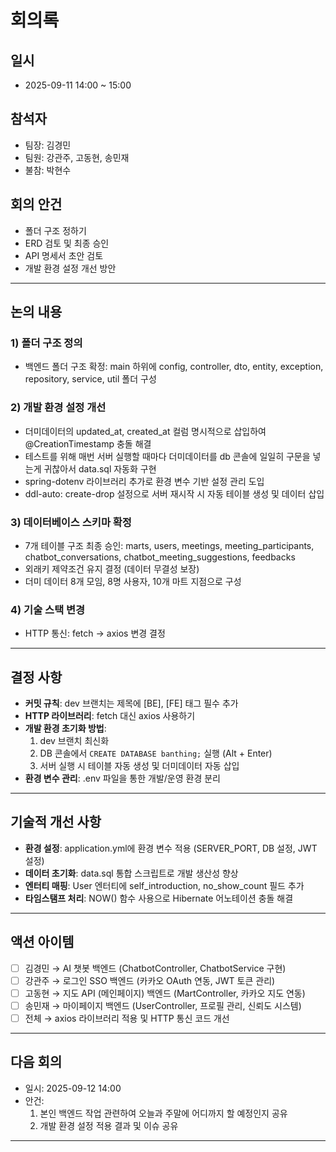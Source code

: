 # 회의록

## 일시
- 2025-09-11 14:00 ~ 15:00

## 참석자
- 팀장: 김경민
- 팀원: 강관주, 고동현, 송민재
- 불참: 박현수

## 회의 안건
- 폴더 구조 정하기
- ERD 검토 및 최종 승인
- API 명세서 초안 검토
- 개발 환경 설정 개선 방안

---

## 논의 내용

### 1) 폴더 구조 정의
- 백엔드 폴더 구조 확정: main 하위에 config, controller, dto, entity, exception, repository, service, util 폴더 구성 

### 2) 개발 환경 설정 개선
- 더미데이터의 updated_at, created_at 컬럼 명시적으로 삽입하여 @CreationTimestamp 충돌 해결
- 테스트를 위해 매번 서버 실행할 때마다 더미데이터를 db 콘솔에 일일히 구문을 넣는게 귀찮아서 data.sql 자동화 구현
- spring-dotenv 라이브러리 추가로 환경 변수 기반 설정 관리 도입
- ddl-auto: create-drop 설정으로 서버 재시작 시 자동 테이블 생성 및 데이터 삽입

### 3) 데이터베이스 스키마 확정
- 7개 테이블 구조 최종 승인: marts, users, meetings, meeting_participants, chatbot_conversations, chatbot_meeting_suggestions, feedbacks
- 외래키 제약조건 유지 결정 (데이터 무결성 보장)
- 더미 데이터 8개 모임, 8명 사용자, 10개 마트 지점으로 구성

### 4) 기술 스택 변경
- HTTP 통신: fetch → axios 변경 결정 

---

## 결정 사항
- **커밋 규칙**: dev 브랜치는 제목에 [BE], [FE] 태그 필수 추가
- **HTTP 라이브러리**: fetch 대신 axios 사용하기
- **개발 환경 초기화 방법**:
    1. dev 브랜치 최신화
    2. DB 콘솔에서 `CREATE DATABASE banthing;` 실행 (Alt + Enter)
    3. 서버 실행 시 테이블 자동 생성 및 더미데이터 자동 삽입
- **환경 변수 관리**: .env 파일을 통한 개발/운영 환경 분리

---

## 기술적 개선 사항
- **환경 설정**: application.yml에 환경 변수 적용 (SERVER_PORT, DB 설정, JWT 설정)
- **데이터 초기화**: data.sql 통합 스크립트로 개발 생산성 향상
- **엔터티 매핑**: User 엔터티에 self_introduction, no_show_count 필드 추가
- **타임스탬프 처리**: NOW() 함수 사용으로 Hibernate 어노테이션 충돌 해결

---

## 액션 아이템
- [ ] 김경민 → AI 챗봇 백엔드 (ChatbotController, ChatbotService 구현)
- [ ] 강관주 → 로그인 SSO 백엔드 (카카오 OAuth 연동, JWT 토큰 관리)
- [ ] 고동현 → 지도 API (메인페이지) 백엔드 (MartController, 카카오 지도 연동)
- [ ] 송민재 → 마이페이지 백엔드 (UserController, 프로필 관리, 신뢰도 시스템)
- [ ] 전체 → axios 라이브러리 적용 및 HTTP 통신 코드 개선

---

## 다음 회의
- 일시: 2025-09-12 14:00
- 안건:
    1. 본인 백엔드 작업 관련하여 오늘과 주말에 어디까지 할 예정인지 공유
    2. 개발 환경 설정 적용 결과 및 이슈 공유

---